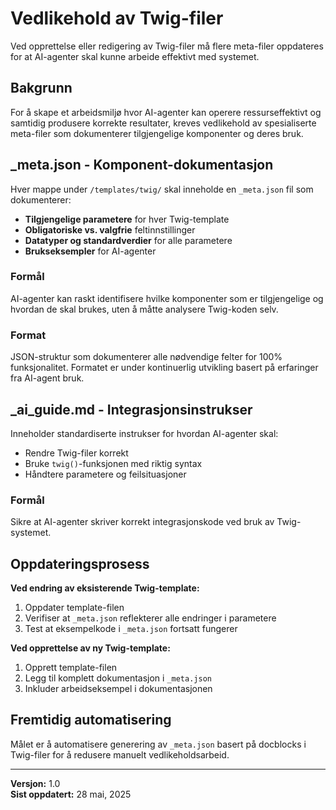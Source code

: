 # Vedlikehold av Twig-filer

Ved opprettelse eller redigering av Twig-filer må flere meta-filer oppdateres for at AI-agenter skal kunne arbeide effektivt med systemet.

## Bakgrunn

For å skape et arbeidsmiljø hvor AI-agenter kan operere ressurseffektivt og samtidig produsere korrekte resultater, kreves vedlikehold av spesialiserte meta-filer som dokumenterer tilgjengelige komponenter og deres bruk.

## _meta.json - Komponent-dokumentasjon

Hver mappe under `/templates/twig/` skal inneholde en `_meta.json` fil som dokumenterer:

- **Tilgjengelige parametere** for hver Twig-template
- **Obligatoriske vs. valgfrie** feltinnstillinger  
- **Datatyper og standardverdier** for alle parametere
- **Brukseksempler** for AI-agenter

### Formål
AI-agenter kan raskt identifisere hvilke komponenter som er tilgjengelige og hvordan de skal brukes, uten å måtte analysere Twig-koden selv.

### Format
JSON-struktur som dokumenterer alle nødvendige felter for 100% funksjonalitet. Formatet er under kontinuerlig utvikling basert på erfaringer fra AI-agent bruk.

## _ai_guide.md - Integrasjonsinstrukser

Inneholder standardiserte instrukser for hvordan AI-agenter skal:
- Rendre Twig-filer korrekt
- Bruke `twig()`-funksjonen med riktig syntax
- Håndtere parametere og feilsituasjoner

### Formål
Sikre at AI-agenter skriver korrekt integrasjonskode ved bruk av Twig-systemet.

## Oppdateringsprosess

**Ved endring av eksisterende Twig-template:**
1. Oppdater template-filen
2. Verifiser at `_meta.json` reflekterer alle endringer i parametere
3. Test at eksempelkode i `_meta.json` fortsatt fungerer

**Ved opprettelse av ny Twig-template:**
1. Opprett template-filen
2. Legg til komplett dokumentasjon i `_meta.json`
3. Inkluder arbeidseksempel i dokumentasjonen

## Fremtidig automatisering

Målet er å automatisere generering av `_meta.json` basert på docblocks i Twig-filer for å redusere manuelt vedlikeholdsarbeid.

---

**Versjon:** 1.0  
**Sist oppdatert:** 28 mai, 2025